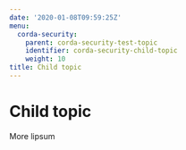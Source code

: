 ```yaml
---
date: '2020-01-08T09:59:25Z'
menu:
  corda-security:
    parent: corda-security-test-topic
    identifier: corda-security-child-topic
    weight: 10
title: Child topic
---
```



# Child topic


More lipsum